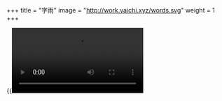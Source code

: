 +++
title = "字雨"
image = "http://work.yaichi.xyz/words.svg"
weight = 1
+++

{{<video src="http://work.yaichi.xyz/%E5%AD%97%E9%9B%A8.mov">}}